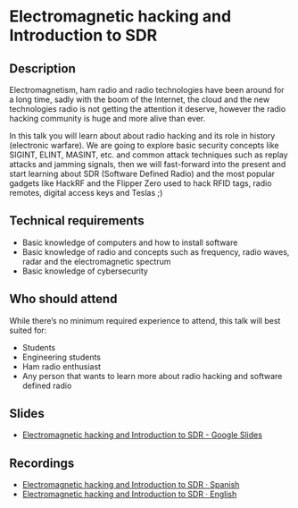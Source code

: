 # Electromagnetic hacking and Introduction to SDR

## Description

Electromagnetism, ham radio and radio technologies have been around for a long time, sadly with the boom of the Internet, the cloud and the new technologies radio is not getting the attention it deserve, however the radio hacking community is huge and more alive than ever.

In this talk you will learn about about radio hacking and its role in history (electronic warfare). We are going to explore basic security concepts like SIGINT, ELINT, MASINT, etc. and common attack techniques such as replay attacks and jamming signals, then we will fast-forward into the present and start learning about SDR (Software Defined Radio) and the most popular gadgets like HackRF and the Flipper Zero used to hack RFID tags, radio remotes, digital access keys and Teslas ;)

## Technical requirements

- Basic knowledge of computers and how to install software
- Basic knowledge of radio and concepts such as frequency, radio waves, radar and the electromagnetic spectrum
- Basic knowledge of cybersecurity

## Who should attend

While there’s no minimum required experience to attend, this talk will best suited for:

- Students
- Engineering students
- Ham radio enthusiast
- Any person that wants to learn more about radio hacking and software defined radio

## Slides

- [Electromagnetic hacking and Introduction to SDR - Google Slides](https://docs.google.com/presentation/d/1nPF9Gbea0y4EYJ_gfVYEEW0BtKCOV6Rb3w11YvA8YSo/edit?usp=sharing)

## Recordings

- [Electromagnetic hacking and Introduction to SDR · Spanish](https://www.youtube.com/watch?v=en41FHo0Sko)
- [Electromagnetic hacking and Introduction to SDR · English](https://www.youtube.com/watch?v=K3hfg_Gq50A&t=1461s)
